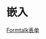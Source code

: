 # 嵌入

[Formtalk表单](https://zyk.wsd.cx:52443/%E6%B8%B8%E6%88%8F/%E4%B9%8C%E9%BE%9F%E9%AD%94%E5%85%BD%E6%8F%92%E4%BB%B6/FastMacro/ ':include :type=iframe width="100%" height="800px" frameborder="no"')

<script>
	console.log(2333)
</script>
